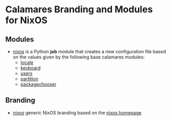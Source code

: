 <!-- SPDX-FileCopyrightText: no
     SPDX-License-Identifier: CC0-1.0
-->

# Calamares Branding and Modules for NixOS

## Modules

- [nixos](modules/nixos) is a Python **job** module
  that creates a new configuration file based on the values given by the following base calamares modules:
  - [locale](https://github.com/calamares/calamares/tree/calamares/src/modules/locale)
  - [keyboard](https://github.com/calamares/calamares/tree/calamares/src/modules/keyboard)
  - [users](https://github.com/calamares/calamares/tree/calamares/src/modules/users)
  - [partition](https://github.com/calamares/calamares/tree/calamares/src/modules/partition)
  - [packagechooser](https://github.com/calamares/calamares/tree/calamares/src/modules/packagechooser)

## Branding

- [nixos](branding/nixos) generic NixOS branding based on the [nixos homepage](https://github.com/NixOS/nixos-homepage)
